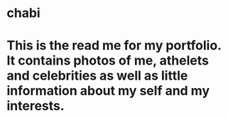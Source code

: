 # chabi
# This is the read me for my portfolio. It contains photos of me, athelets and celebrities as well as little information about my self and my interests.
